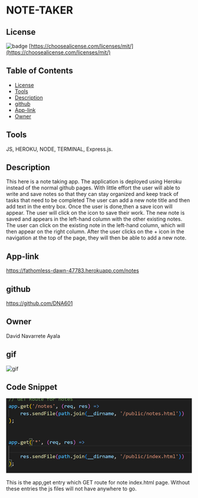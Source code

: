 # NOTE-TAKER

## License
  ![badge](https://img.shields.io/badge/licence-MIT-brightgreen)
  [https://choosealicense.com/licenses/mit/](https://choosealicense.com/licenses/mit/)

      

## Table of Contents
* [License](#License)
* [Tools](#Tools)
* [Description](#Description)
* [github](#github)
* [App-link](#App-link)
* [Owner](#owner)

## Tools
JS, HEROKU, NODE, TERMINAL, Express.js.

## Description
This here is a note taking app.
The application is deployed using Heroku instead of the normal github pages.
With little effort the user will able to write and save notes
so that they can stay organized and keep track of tasks that need to be completed
The user can add a new note title and then add text in the entry box.
Once the user is done,then a save icon will appear.
The user will click on the icon to save their work.
The new note is saved and appears in the left-hand column with the other existing notes.
The user can click on the existing note in the left-hand column, which will then appear on the right column.
After the user clicks on the + icon in the navigation at the top of the page, they will then be able to add a new note.

## App-link

https://fathomless-dawn-47783.herokuapp.com/notes

## github

https://github.com/DNA601

## Owner

David Navarrete Ayala


 ## gif

 ![gif](/images/demo.gif)

##

 ## Code Snippet


  ![img](/images/codesnip.png)


   This is the app,get entry which GET route for note index.html page. Without these entries the js files will not have anywhere to go. 
